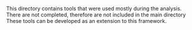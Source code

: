 This directory contains tools that were used mostly during the analysis.
There are not completed, therefore are not included in the main directory
These tools can be developed as an extension to this framework.